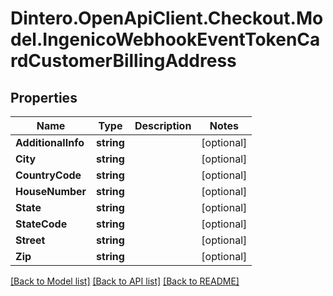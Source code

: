# Dintero.OpenApiClient.Checkout.Model.IngenicoWebhookEventTokenCardCustomerBillingAddress

## Properties

Name | Type | Description | Notes
------------ | ------------- | ------------- | -------------
**AdditionalInfo** | **string** |  | [optional] 
**City** | **string** |  | [optional] 
**CountryCode** | **string** |  | [optional] 
**HouseNumber** | **string** |  | [optional] 
**State** | **string** |  | [optional] 
**StateCode** | **string** |  | [optional] 
**Street** | **string** |  | [optional] 
**Zip** | **string** |  | [optional] 

[[Back to Model list]](../README.md#documentation-for-models) [[Back to API list]](../README.md#documentation-for-api-endpoints) [[Back to README]](../README.md)

